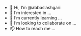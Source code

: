 - 👋 Hi, I’m @abbaslashgari
- 👀 I’m interested in ...
- 🌱 I’m currently learning ...
- 💞️ I’m looking to collaborate on ...
- 📫 How to reach me ...

<!---
abbaslashgari/abbaslashgari is a ✨ special ✨ repository because its `README.md` (this file) appears on your GitHub profile.
You can click the Preview link to take a look at your changes.
--->
